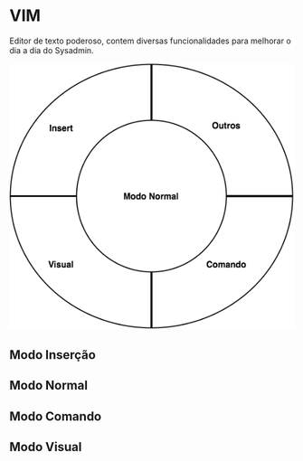 # VIM 

Editor de texto poderoso, contem diversas funcionalidades para melhorar o dia a dia do Sysadmin.

![](./.images/img01.png)

## Modo Inserção

## Modo Normal

## Modo Comando

## Modo Visual